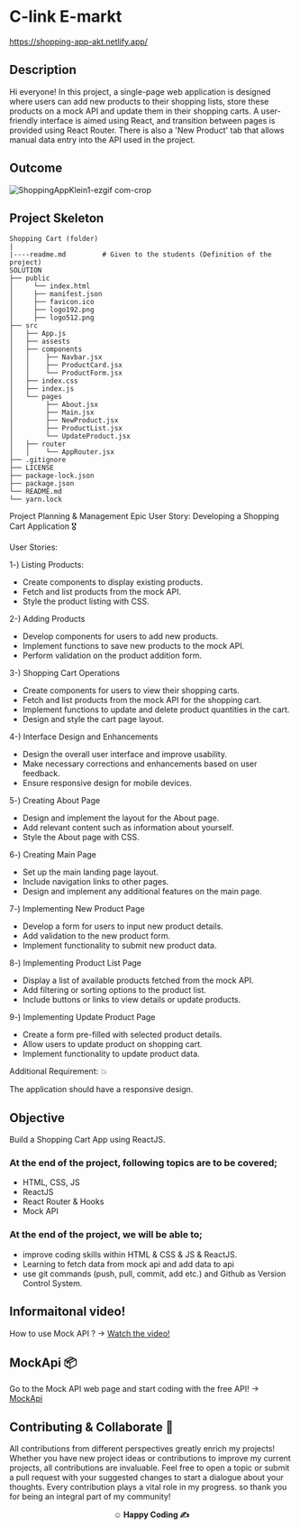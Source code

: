 
# C-link E-markt
https://shopping-app-akt.netlify.app/

## Description

Hi everyone! In this project, a single-page web application is designed where users can add new products to their shopping lists, store these products on a mock API and update them in their shopping carts. A user-friendly interface is aimed using React, and transition between pages is provided using React Router. There is also a 'New Product' tab that allows manual data entry into the API used in the project.

## Outcome

![ShoppingAppKlein1-ezgif com-crop](https://github.com/KadirTarti/KadirTarti/assets/150926891/2553b680-d23f-40ad-a8ca-3e6a5153d3b5)

## Project Skeleton

```
Shopping Cart (folder)
|
|----readme.md         # Given to the students (Definition of the project)
SOLUTION
├── public
│     └── index.html
│     ├── manifest.json
│     ├── favicon.ico
│     ├── logo192.png
│     ├── logo512.png
├── src
│   ├── App.js
│   ├── assests
│   ├── components
│   │    ├── Navbar.jsx
│   │    ├── ProductCard.jsx
│   │    └── ProductForm.jsx
│   ├── index.css
│   ├── index.js
│   └── pages
│        ├── About.jsx
│        ├── Main.jsx
│        ├── NewProduct.jsx
│        ├── ProductList.jsx
│        └── UpdateProduct.jsx
│   ├── router
│   │    └── AppRouter.jsx
├── .gitignore
├── LICENSE
├── package-lock.json
├── package.json
└── README.md
└── yarn.lock

```



Project Planning & Management
Epic User Story: Developing a Shopping Cart Application 🎖️

User Stories:

1️-) Listing Products:
  - Create components to display existing products.
  - Fetch and list products from the mock API.
  - Style the product listing with CSS.

2-) Adding Products 
  - Develop components for users to add new products.
  - Implement functions to save new products to the mock API.
  - Perform validation on the product addition form.

3-) Shopping Cart Operations 
  - Create components for users to view their shopping carts.
  - Fetch and list products from the mock API for the shopping cart.
  - Implement functions to update and delete product quantities in the cart.
  - Design and style the cart page layout.

4-) Interface Design and Enhancements
  - Design the overall user interface and improve usability.
  - Make necessary corrections and enhancements based on user feedback.
  - Ensure responsive design for mobile devices.

5️-) Creating About Page
  - Design and implement the layout for the About page.
  - Add relevant content such as information about yourself.
  - Style the About page with CSS.

6️-) Creating Main Page

  - Set up the main landing page layout.
  - Include navigation links to other pages.
  - Design and implement any additional features on the main page.

7️-) Implementing New Product Page

  - Develop a form for users to input new product details.
  - Add validation to the new product form.
  - Implement functionality to submit new product data.

8️-) Implementing Product List Page

  - Display a list of available products fetched from the mock API.
  - Add filtering or sorting options to the product list.
  - Include buttons or links to view details or update products.

9️-) Implementing Update Product Page
  - Create a form pre-filled with selected product details.
  - Allow users to update product on shopping cart.
  - Implement functionality to update product data.

Additional Requirement: 💥

The application should have a responsive design.


## Objective

Build a Shopping Cart App using ReactJS.

### At the end of the project, following topics are to be covered;

- HTML, CSS, JS
- ReactJS
- React Router & Hooks
- Mock API

### At the end of the project, we will be able to;

- improve coding skills within HTML & CSS & JS & ReactJS.
- Learning to fetch data from mock api and add data to api
- use git commands (push, pull, commit, add etc.) and Github as Version Control System.


## Informaitonal video!
How to use Mock API ? -> <a href="https://www.youtube.com/watch?v=i_Gvlp83GMk" target="_blank"> Watch the video! </a>

## MockApi 📦
Go to the Mock API web page and start coding with the free API! -> <a href="https://mockapi.io/" target="_blank">MockApi</a>


## Contributing & Collaborate :muscle:
All contributions from different perspectives greatly enrich my projects! Whether you have new project ideas or contributions to improve my current projects, all contributions are invaluable. Feel free to open a topic or submit a pull request with your suggested changes to start a dialogue about your thoughts. Every contribution plays a vital role in my progress. so thank you for being an integral part of my community!


**<p align="center">&#9786; Happy Coding &#9997;</p>**
